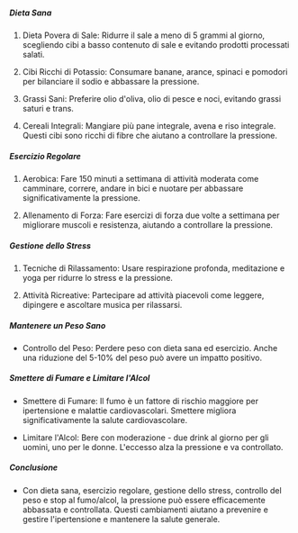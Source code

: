 ##### Dieta Sana
1. Dieta Povera di Sale: Ridurre il sale a meno di 5 grammi al giorno, scegliendo cibi a basso contenuto di sale e evitando prodotti processati salati.

2. Cibi Ricchi di Potassio: Consumare banane, arance, spinaci e pomodori per bilanciare il sodio e abbassare la pressione.

3. Grassi Sani: Preferire olio d'oliva, olio di pesce e noci, evitando grassi saturi e trans.

4. Cereali Integrali: Mangiare più pane integrale, avena e riso integrale. Questi cibi sono ricchi di fibre che aiutano a controllare la pressione.

##### Esercizio Regolare
1. Aerobica: Fare 150 minuti a settimana di attività moderata come camminare, correre, andare in bici e nuotare per abbassare significativamente la pressione.

2. Allenamento di Forza: Fare esercizi di forza due volte a settimana per migliorare muscoli e resistenza, aiutando a controllare la pressione.

##### Gestione dello Stress
1. Tecniche di Rilassamento: Usare respirazione profonda, meditazione e yoga per ridurre lo stress e la pressione.

2. Attività Ricreative: Partecipare ad attività piacevoli come leggere, dipingere e ascoltare musica per rilassarsi.

##### Mantenere un Peso Sano
* Controllo del Peso: Perdere peso con dieta sana ed esercizio. Anche una riduzione del 5-10% del peso può avere un impatto positivo.

##### Smettere di Fumare e Limitare l'Alcol
* Smettere di Fumare: Il fumo è un fattore di rischio maggiore per ipertensione e malattie cardiovascolari. Smettere migliora significativamente la salute cardiovascolare.

* Limitare l'Alcol: Bere con moderazione - due drink al giorno per gli uomini, uno per le donne. L'eccesso alza la pressione e va controllato.

##### Conclusione
* Con dieta sana, esercizio regolare, gestione dello stress, controllo del peso e stop al fumo/alcol, la pressione può essere efficacemente abbassata e controllata. Questi cambiamenti aiutano a prevenire e gestire l'ipertensione e mantenere la salute generale.